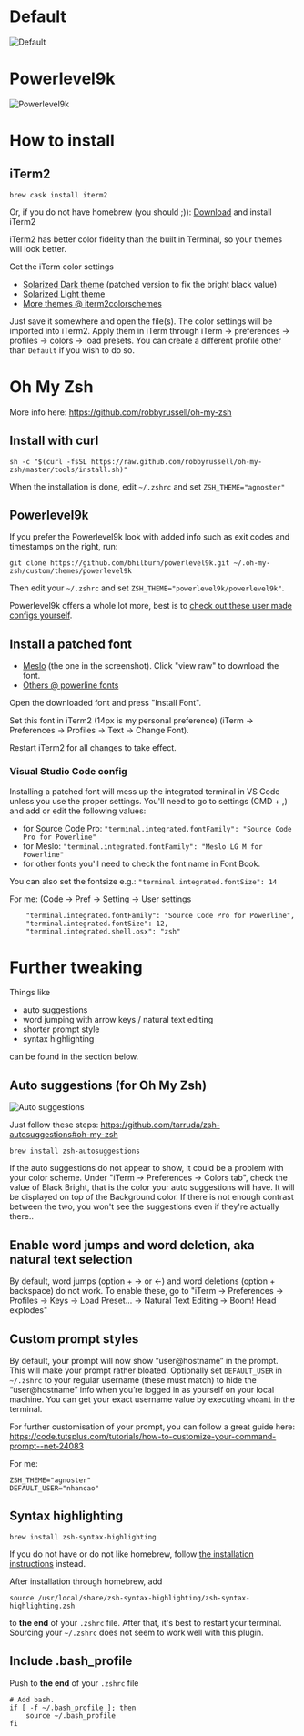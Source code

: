 # Default

![Default](https://gist.githubusercontent.com/kevin-smets/9722391f8b3e4fa436b1c1dcf05ecd88/raw/14012c157e280684ae5c75686eef2e302123e51b/agnoster.png)

# Powerlevel9k

![Powerlevel9k](https://gist.githubusercontent.com/kevin-smets/9722391f8b3e4fa436b1c1dcf05ecd88/raw/29389beaa891f939e274b8e20622647357e793d4/powerlevel9k.png)

# How to install

## iTerm2

    brew cask install iterm2
    
Or, if you do not have homebrew (you should ;)): [Download](http://www.iterm2.com/downloads.html) and install iTerm2 

iTerm2 has better color fidelity than the built in Terminal, so your themes will look better.
    
Get the iTerm color settings

- [Solarized Dark theme](https://raw.githubusercontent.com/mbadolato/iTerm2-Color-Schemes/master/schemes/Solarized%20Dark%20-%20Patched.itermcolors) (patched version to fix the bright black value)
- [Solarized Light theme](https://raw.githubusercontent.com/altercation/solarized/master/iterm2-colors-solarized/Solarized%20Light.itermcolors)
- [More themes @ iterm2colorschemes](http://iterm2colorschemes.com/)
    
Just save it somewhere and open the file(s). The color settings will be imported into iTerm2. Apply them in iTerm through iTerm → preferences → profiles → colors → load presets. You can create a different profile other than `Default` if you wish to do so.

# Oh My Zsh 

More info here: https://github.com/robbyrussell/oh-my-zsh

## Install with curl
    
    sh -c "$(curl -fsSL https://raw.github.com/robbyrussell/oh-my-zsh/master/tools/install.sh)"
    
When the installation is done, edit `~/.zshrc` and set `ZSH_THEME="agnoster"`

## Powerlevel9k

If you prefer the Powerlevel9k look with added info such as exit codes and timestamps on the right, run:

    git clone https://github.com/bhilburn/powerlevel9k.git ~/.oh-my-zsh/custom/themes/powerlevel9k

Then edit your `~/.zshrc` and set `ZSH_THEME="powerlevel9k/powerlevel9k"`.

Powerlevel9k offers a whole lot more, best is to [check out these user made configs yourself](https://github.com/bhilburn/powerlevel9k/wiki/Show-Off-Your-Config).

## Install a patched font

- [Meslo](https://github.com/powerline/fonts/blob/master/Meslo%20Slashed/Meslo%20LG%20M%20Regular%20for%20Powerline.ttf) (the one in the screenshot). Click "view raw" to download the font.
- [Others @ powerline fonts](https://github.com/powerline/fonts)
    
Open the downloaded font and press "Install Font".

Set this font in iTerm2 (14px is my personal preference) (iTerm → Preferences → Profiles → Text → Change Font).

Restart iTerm2 for all changes to take effect.

### Visual Studio Code config

Installing a patched font will mess up the integrated terminal in VS Code unless you use the proper settings. You'll need to go to settings (CMD + ,) and add or edit the following values:

- for Source Code Pro: `"terminal.integrated.fontFamily": "Source Code Pro for Powerline"`
- for Meslo: `"terminal.integrated.fontFamily": "Meslo LG M for Powerline"`
- for other fonts you'll need to check the font name in Font Book.

You can also set the fontsize e.g.: `"terminal.integrated.fontSize": 14`

For me: (Code -> Pref -> Setting -> User settings
```
    "terminal.integrated.fontFamily": "Source Code Pro for Powerline",
    "terminal.integrated.fontSize": 12,
    "terminal.integrated.shell.osx": "zsh"
```

# Further tweaking

Things like

- auto suggestions
- word jumping with arrow keys / natural text editing
- shorter prompt style
- syntax highlighting

can be found in the section below.

## Auto suggestions (for Oh My Zsh)

![Auto suggestions](http://i66.tinypic.com/b5i9dv.png)

Just follow these steps: https://github.com/tarruda/zsh-autosuggestions#oh-my-zsh
```
brew install zsh-autosuggestions
```

If the auto suggestions do not appear to show, it could be a problem with your color scheme. Under "iTerm → Preferences → Colors tab", check the value of Black Bright, that is the color your auto suggestions will have. It will be displayed on top of the Background color. If there is not enough contrast between the two, you won't see the suggestions even if they're actually there..

## Enable word jumps and word deletion, aka natural text selection

By default, word jumps (option + → or ←) and word deletions (option + backspace) do not work. To enable these, go to "iTerm → Preferences → Profiles → Keys → Load Preset... → Natural Text Editing → Boom! Head explodes"

## Custom prompt styles

By default, your prompt will now show “user@hostname” in the prompt. This will make your prompt rather bloated. Optionally set `DEFAULT_USER` in `~/.zshrc` to your regular username (these must match) to hide the “user@hostname” info when you’re logged in as yourself on your local machine. You can get your exact username value by executing `whoami` in the terminal.

For further customisation of your prompt, you can follow a great guide here: https://code.tutsplus.com/tutorials/how-to-customize-your-command-prompt--net-24083

For me: 
```
ZSH_THEME="agnoster"
DEFAULT_USER="nhancao"
```

## Syntax highlighting

```
brew install zsh-syntax-highlighting
```

If you do not have or do not like homebrew, follow [the installation instructions](https://github.com/zsh-users/zsh-syntax-highlighting/blob/master/INSTALL.md) instead.

After installation through homebrew, add

```
source /usr/local/share/zsh-syntax-highlighting/zsh-syntax-highlighting.zsh
```

to **the end** of your `.zshrc` file. After that, it's best to restart your terminal. Sourcing your `~/.zshrc` does not seem to work well with this plugin.

## Include .bash_profile

Push to **the end** of your `.zshrc` file

```
# Add bash.
if [ -f ~/.bash_profile ]; then
    source ~/.bash_profile
fi
```
